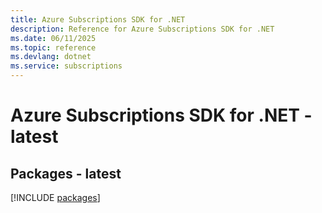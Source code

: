 ```yaml
---
title: Azure Subscriptions SDK for .NET
description: Reference for Azure Subscriptions SDK for .NET
ms.date: 06/11/2025
ms.topic: reference
ms.devlang: dotnet
ms.service: subscriptions
---
```

# Azure Subscriptions SDK for .NET - latest
## Packages - latest
[!INCLUDE [packages](subscriptions-index.md)]
